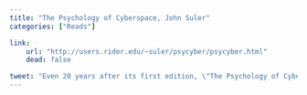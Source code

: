 ```yaml
---
title: "The Psychology of Cyberspace, John Suler"
categories: ["Reads"]

link:
    url: "http://users.rider.edu/~suler/psycyber/psycyber.html"
    dead: false

tweet: "Even 20 years after its first edition, \"The Psychology of Cyberspace\" from John Suler is accurate and an easy read."
---
```

